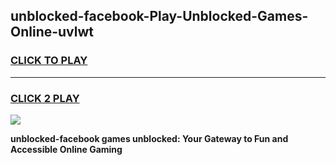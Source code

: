
## unblocked-facebook-Play-Unblocked-Games-Online-uvlwt
<h3>
<a href="https://premium76.site?title=unblocked-facebook&ref=25A">CLICK TO PLAY</a></h3>
<hr>

<h3>
<a href="https://premium76.site?title=unblocked-facebook&ref=25A">CLICK 2 PLAY</a>
  
</h3>

<a href="https://premium76.site?title=unblocked-facebook&ref=25A"><img src="https://clearcache.store/games.png"></a>


**unblocked-facebook games unblocked: Your Gateway to Fun and Accessible Online Gaming**
